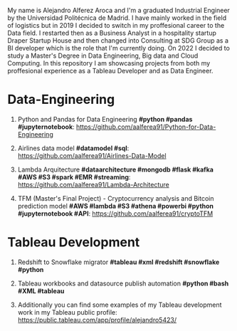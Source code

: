 
My name is Alejandro Alferez Aroca and I'm a graduated Industrial Engineer by the Universidad Politécnica de Madrid. I have mainly worked in the field of logistics but in 2019 I decided to switch in my proffesional career to the Data field. I restarted then as a Business Analyst in a hospitality startup Draper Startup House and then changed into Consulting at SDG Group as a BI developer which is the role that I'm currently doing. On 2022 I decided to study a Master's Degree in Data Engineering, Big data and Cloud Computing. In this repository I am showcasing projects from both my proffesional experience as a Tableau Developer and as Data Engineer.

# Data-Engineering

1. Python and Pandas for Data Engineering **#python #pandas #jupyternotebook**: https://github.com/aalferea91/Python-for-Data-Engineering

2. Airlines data model **#datamodel #sql**: https://github.com/aalferea91/Airlines-Data-Model

3. Lambda Arquitecture **#dataarchitecture #mongodb #flask #kafka #AWS #S3 #spark #EMR #streaming**: https://github.com/aalferea91/Lambda-Architecture

4. TFM (Master's Final Project) - Cryptocurrency analysis and Bitcoin prediction model **#AWS #lambda #S3 #athena #powerbi #python #jupyternotebook #API**: https://github.com/aalferea91/cryptoTFM


# Tableau Development

1. Redshift to Snowflake migrator **#tableau #xml #redshift #snowflake #python**

2. Tableau workbooks and datasource publish automation **#python #bash #XML #tableau**

3. Additionally you can find some examples of my Tableau development work in my Tableau public profile: https://public.tableau.com/app/profile/alejandro5423/
